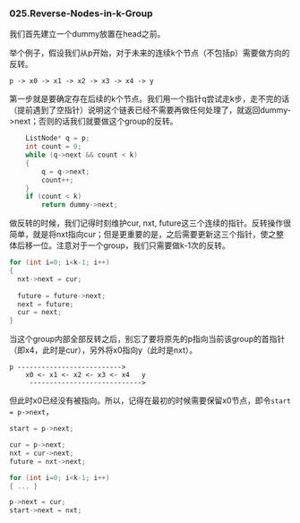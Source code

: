 ### 025.Reverse-Nodes-in-k-Group

我们首先建立一个dummy放置在head之前。

举个例子，假设我们从p开始，对于未来的连续k个节点（不包括p）需要做方向的反转。
```
p -> x0 -> x1 -> x2 -> x3 -> x4 -> y
```
第一步就是要确定存在后续的k个节点。我们用一个指针q尝试走k步，走不完的话（提前遇到了空指针）说明这个链表已经不需要再做任何处理了，就返回dummy->next；否则的话我们就要做这个group的反转。
```cpp    
    ListNode* q = p;
    int count = 0;
    while (q->next && count < k)
    {
        q = q->next;
        count++;
    }
    if (count < k)
        return dummy->next;
```
做反转的时候，我们记得时刻维护cur, nxt, future这三个连续的指针。反转操作很简单，就是将nxt指向cur；但是更重要的是，之后需要更新这三个指针，使之整体后移一位。注意对于一个group，我们只需要做k-1次的反转。
```cpp
for (int i=0; i<k-1; i++) 
{
  nxt->next = cur;
  
  future = future->next;
  next = future;
  cur = next;
}
```
当这个group内部全部反转之后，别忘了要将原先的p指向当前该group的首指针（即x4，此时是cur），另外将x0指向y（此时是nxt）。
```
p --------------------------> 
    x0 <- x1 <- x2 <- x3 <- x4   y
     ---------------------------->
```
但此时x0已经没有被指向。所以，记得在最初的时候需要保留x0节点，即令```start = p->next```，
```cpp
start = p->next;

cur = p->next;
nxt = cur->next;
future = nxt->next;

for (int i=0; i<k-1; i++)
{ ... }

p->next = cur;
start->next = nxt;
```
